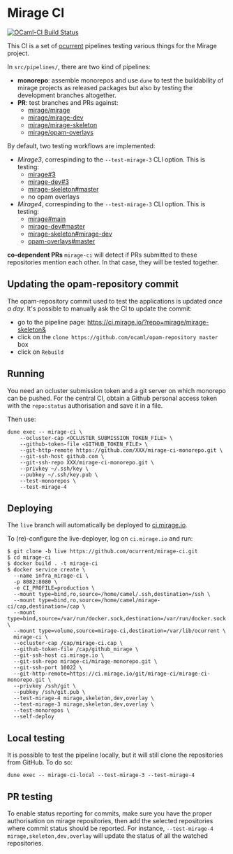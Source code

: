 # Mirage CI
[![OCaml-CI Build Status](https://img.shields.io/endpoint?url=https%3A%2F%2Focaml.ci.dev%2Fbadge%2Focurrent%2Fmirage-ci%2Fmain&logo=ocaml)](https://ocaml.ci.dev/github/ocurrent/mirage-ci)

This CI is a set of [ocurrent](https://github.com/ocurrent/ocurrent)
pipelines testing various things for the Mirage project.

In `src/pipelines/`, there are two kind of pipelines:

- **monorepo**: assemble monorepos and use `dune` to test the
  buildability of mirage projects as released packages but also by
  testing the development branches altogether.
- **PR**: test branches and PRs against:
  - [mirage/mirage](https://github.com/mirage/mirage)
  - [mirage/mirage-dev](https://github.com/mirage/mirage-dev)
  - [mirage/mirage-skeleton](https://github.com/mirage/mirage-skeleton)
  - [mirage/opam-overlays](https://github.com/mirage/opam-overlays)

By default, two testing workflows are implemented:
- *Mirage3*, correspinding to the `--test-mirage-3` CLI option. This is testing:
  - [mirage#3](https://github.com/mirage/mirage/tree/3)
  - [mirage-dev#3](https://github.com/mirage/mirage-dev/tree/3)
  - [mirage-skeleton#master](https://github.com/mirage/mirage-skeleton/tree/master)
  - no opam overlays
- *Mirage4*, correspinding to the `--test-mirage-3` CLI option. This is testing:
  - [mirage#main](https://github.com/mirage/mirage)
  - [mirage-dev#master](https://github.com/mirage/mirage-dev)
  - [mirage-skeleton#mirage-dev](https://github.com/mirage/mirage-skeleton/tree/mirage-dev)
  - [opam-overlays#master](https://github.com/mirage/opam-overlays)

**co-dependent PRs** `mirage-ci` will detect if PRs submitted to these
repositories mention each other. In that case, they will be
tested together.

## Updating the opam-repository commit

The opam-repository commit used to test the applications is updated *once a day*. 
It's possible to manually ask the CI to update the commit:
- go to the pipeline page: https://ci.mirage.io/?repo=mirage/mirage-skeleton&
- click on the `clone https://github.com/ocaml/opam-repository master` box
- click on `Rebuild`

## Running

You need an ocluster submission token and a git server on which
monorepo can be pushed. For the central CI, obtain a Github personal
access token with the `repo:status` authorisation and save it in a
file.

Then use:
```
dune exec -- mirage-ci \
    --ocluster-cap <OCLUSTER_SUBMISSION_TOKEN_FILE> \
    --github-token-file <GITHUB_TOKEN_FILE> \
    --git-http-remote https://github.com/XXX/mirage-ci-monorepo.git \
    --git-ssh-host github.com \
    --git-ssh-repo XXX/mirage-ci-monorepo.git \
    --privkey ~/.ssh/key \
    --pubkey ~/.ssh/key.pub \
    --test-monorepos \
    --test-mirage-4
```

## Deploying

The `live` branch will automatically be deployed to
[ci.mirage.io](https://ci.mirage.io/).

To (re)-configure the live-deployer, log on `ci.mirage.io` and run:

```
$ git clone -b live https://github.com/ocurrent/mirage-ci.git
$ cd mirage-ci
$ docker build . -t mirage-ci
$ docker service create \
  --name infra_mirage-ci \
  -p 8082:8080 \
  -e CI_PROFILE=production \
  --mount type=bind,ro,source=/home/camel/.ssh,destination=/ssh \
  --mount type=bind,ro,source=/home/camel/mirage-ci/cap,destination=/cap \
  --mount type=bind,source=/var/run/docker.sock,destination=/var/run/docker.sock \
  --mount type=volume,source=mirage-ci,destination=/var/lib/ocurrent \
  mirage-ci \
  --ocluster-cap /cap/mirage-ci.cap \
  --github-token-file /cap/github_mirage \
  --git-ssh-host ci.mirage.io \
  --git-ssh-repo mirage-ci/mirage-monorepo.git \
  --git-ssh-port 10022 \
  --git-http-remote=https://ci.mirage.io/git/mirage-ci/mirage-ci-monorepo.git \
  --privkey /ssh/git \
  --pubkey /ssh/git.pub \
  --test-mirage-4 mirage,skeleton,dev,overlay \
  --test-mirage-3 mirage,skeleton,dev,overlay \
  --test-monorepos \
  --self-deploy
```

## Local testing

It is possible to test the pipeline locally, but it will still clone
the repositories from GitHub. To do so:

```
dune exec -- mirage-ci-local --test-mirage-3 --test-mirage-4
```

## PR testing

To enable status reporting for commits, make sure you have the proper
authorisation on mirage repositories, then add the selected
repositories where commit status should be reported. For instance,
`--test-mirage-4 mirage,skeleton,dev,overlay` will update the status
of all the watched repositories.

